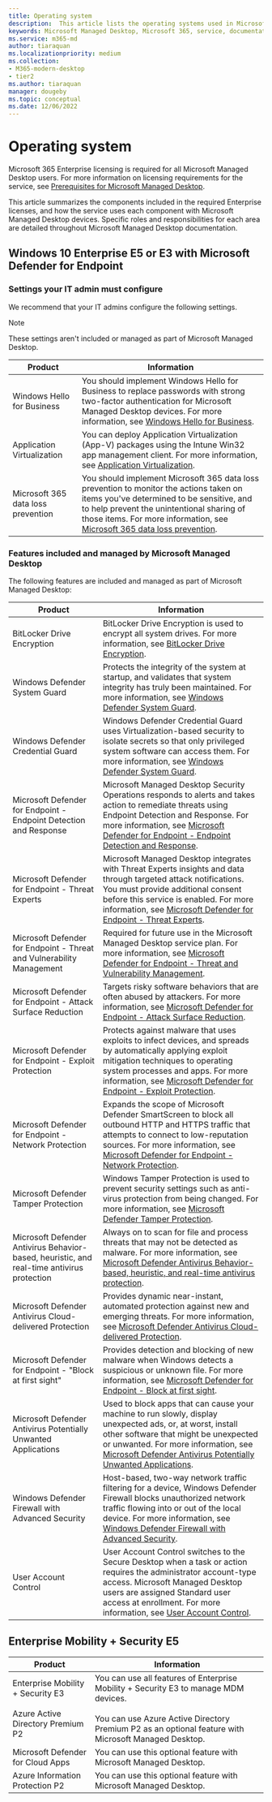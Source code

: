 ```yaml
---
title: Operating system
description:  This article lists the operating systems used in Microsoft Managed Desktop
keywords: Microsoft Managed Desktop, Microsoft 365, service, documentation
ms.service: m365-md
author: tiaraquan
ms.localizationpriority: medium
ms.collection: 
- M365-modern-desktop
- tier2
ms.author: tiaraquan
manager: dougeby
ms.topic: conceptual
ms.date: 12/06/2022
---
```


# Operating system

<!-- Microsoft 365 E5; Device as a Service -->
<!-- in O365 table, standard suite, removed this sentence "Please see the Installation of Project/Visio 64bit Click to Run Addendum for important deployment instructions. -->

Microsoft 365 Enterprise licensing is required for all Microsoft Managed Desktop users. For more information on licensing requirements for the service, see [Prerequisites for Microsoft Managed Desktop](../prepare/prerequisites.md).

This article summarizes the components included in the required Enterprise licenses, and how the service uses each component with Microsoft Managed Desktop devices. Specific roles and responsibilities for each area are detailed throughout Microsoft Managed Desktop documentation.

## Windows 10 Enterprise E5 or E3 with Microsoft Defender for Endpoint

### Settings your IT admin must configure

We recommend that your IT admins configure the following settings.

> [!NOTE]
> These settings aren't included or managed as part of Microsoft Managed Desktop.

| Product | Information |
| ----- | ----- |
| Windows Hello for Business | You should implement Windows Hello for Business to replace passwords with strong two-factor authentication for Microsoft Managed Desktop devices. For more information, see [Windows Hello for Business](/windows/security/identity-protection/hello-for-business/hello-identity-verification). |
| Application Virtualization | You can deploy Application Virtualization (App-V) packages using the Intune Win32 app management client. For more information, see [Application Virtualization](/windows/application-management/app-v/appv-technical-reference). |
| Microsoft 365 data loss prevention | You should implement Microsoft 365 data loss prevention to monitor the actions taken on items you've determined to be sensitive, and to help prevent the unintentional sharing of those items. For more information, see [Microsoft 365 data loss prevention](/microsoft-365/compliance/endpoint-dlp-learn-about). |

### Features included and managed by Microsoft Managed Desktop

The following features are included and managed as part of Microsoft Managed Desktop:

| Product | Information |
| ----- | ----- |
| BitLocker Drive Encryption | BitLocker Drive Encryption is used to encrypt all system drives. For more information, see [BitLocker Drive Encryption](/windows/security/information-protection/bitlocker/bitlocker-overview). |
| Windows Defender System Guard | Protects the integrity of the system at startup, and validates that system integrity has truly been maintained. For more information, see [Windows Defender System Guard](/windows/security/threat-protection/windows-defender-system-guard/system-guard-how-hardware-based-root-of-trust-helps-protect-windows). |
| Windows Defender Credential Guard | Windows Defender Credential Guard uses Virtualization-based security to isolate secrets so that only privileged system software can access them. For more information, see [Windows Defender System Guard](/windows/security/threat-protection/windows-defender-system-guard/system-guard-how-hardware-based-root-of-trust-helps-protect-windows). |
| Microsoft Defender for Endpoint - Endpoint Detection and Response | Microsoft Managed Desktop Security Operations responds to alerts and takes action to remediate threats using Endpoint Detection and Response. For more information, see [Microsoft Defender for Endpoint - Endpoint Detection and Response](/windows/security/threat-protection/microsoft-defender-atp/overview-endpoint-detection-response). |
| Microsoft Defender for Endpoint - Threat Experts | Microsoft Managed Desktop integrates with Threat Experts insights and data through targeted attack notifications. You must provide additional consent before this service is enabled. For more information, see [Microsoft Defender for Endpoint - Threat Experts](/windows/security/threat-protection/microsoft-defender-atp/microsoft-threat-experts). |
| Microsoft Defender for Endpoint - Threat and Vulnerability Management | Required for future use in the Microsoft Managed Desktop service plan. For more information, see [Microsoft Defender for Endpoint - Threat and Vulnerability Management](/windows/security/threat-protection/microsoft-defender-atp/next-gen-threat-and-vuln-mgt). |
| Microsoft Defender for Endpoint - Attack Surface Reduction | Targets risky software behaviors that are often abused by attackers. For more information, see [Microsoft Defender for Endpoint - Attack Surface Reduction](/windows/security/threat-protection/microsoft-defender-atp/attack-surface-reduction). |
| Microsoft Defender for Endpoint - Exploit Protection | Protects against malware that uses exploits to infect devices, and spreads by automatically applying exploit mitigation techniques to operating system processes and apps. For more information, see [Microsoft Defender for Endpoint - Exploit Protection](/windows/security/threat-protection/microsoft-defender-atp/exploit-protection). |
| Microsoft Defender for Endpoint - Network Protection | Expands the scope of Microsoft Defender SmartScreen to block all outbound HTTP and HTTPS traffic that attempts to connect to low-reputation sources. For more information, see [Microsoft Defender for Endpoint - Network Protection](/windows/security/threat-protection/microsoft-defender-atp/network-protection). |
| Microsoft Defender Tamper Protection | Windows Tamper Protection is used to prevent security settings such as anti-virus protection from being changed. For more information, see [Microsoft Defender Tamper Protection](/windows/security/threat-protection/microsoft-defender-antivirus/prevent-changes-to-security-settings-with-tamper-protection). |
| Microsoft Defender Antivirus Behavior-based, heuristic, and real-time antivirus protection | Always on to scan for file and process threats that may not be detected as malware. For more information, see [Microsoft Defender Antivirus Behavior-based, heuristic, and real-time antivirus protection](/microsoft-365/security/defender-endpoint/microsoft-defender-antivirus-in-windows-10). |
| Microsoft Defender Antivirus Cloud-delivered Protection | Provides dynamic near-instant, automated protection against new and emerging threats. For more information, see [Microsoft Defender Antivirus Cloud-delivered Protection](/windows/security/threat-protection/microsoft-defender-antivirus/utilize-microsoft-cloud-protection-microsoft-defender-antivirus). |
| Microsoft Defender for Endpoint - "Block at first sight" | Provides detection and blocking of new malware when Windows detects a suspicious or unknown file. For more information, see [Microsoft Defender for Endpoint - Block at first sight](/windows/security/threat-protection/microsoft-defender-antivirus/configure-block-at-first-sight-microsoft-defender-antivirus). |
| Microsoft Defender Antivirus Potentially Unwanted Applications | Used to block apps that can cause your machine to run slowly, display unexpected ads, or, at worst, install other software that might be unexpected or unwanted. For more information, see [Microsoft Defender Antivirus Potentially Unwanted Applications](/windows/security/threat-protection/microsoft-defender-antivirus/detect-block-potentially-unwanted-apps-microsoft-defender-antivirus). |
| Windows Defender Firewall with Advanced Security | Host-based, two-way network traffic filtering for a device, Windows Defender Firewall blocks unauthorized network traffic flowing into or out of the local device. For more information, see [Windows Defender Firewall with Advanced Security](/windows/security/threat-protection/windows-firewall/windows-firewall-with-advanced-security). |
| User Account Control | User Account Control switches to the Secure Desktop when a task or action requires the administrator account-type access. Microsoft Managed Desktop users are assigned Standard user access at enrollment. For more information, see [User Account Control](/windows/security/identity-protection/user-account-control/how-user-account-control-works). |

## Enterprise Mobility + Security E5

| Product | Information |
| ----- | ----- |
| Enterprise Mobility + Security E3<br><br>Azure Active Directory Premium P2 | You can use all features of Enterprise Mobility + Security E3 to manage MDM devices.<br><br>You can use Azure Active Directory Premium P2 as an optional feature with Microsoft Managed Desktop. |
| Microsoft Defender for Cloud Apps | You can use this optional feature with Microsoft Managed Desktop.
| Azure Information Protection P2  | You can use this optional feature with Microsoft Managed Desktop.
